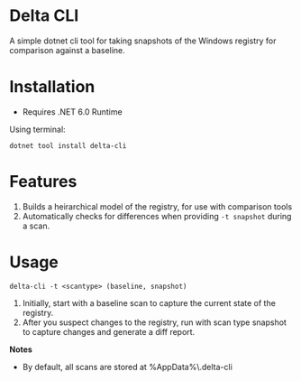 # Delta CLI

A simple dotnet cli tool for taking snapshots of the Windows registry for comparison against a baseline.

# Installation

- Requires .NET 6.0 Runtime

Using terminal:

`dotnet tool install delta-cli`

# Features

1. Builds a heirarchical model of the registry, for use with comparison tools
2. Automatically checks for differences when providing `-t snapshot` during a scan.

# Usage

`delta-cli -t <scantype> (baseline, snapshot)`

1. Initially, start with a baseline scan to capture the current state of the registry.
2. After you suspect changes to the registry, run with scan type snapshot to capture changes and generate a diff report.

**Notes**

- By default, all scans are stored at %AppData%\\.delta-cli
